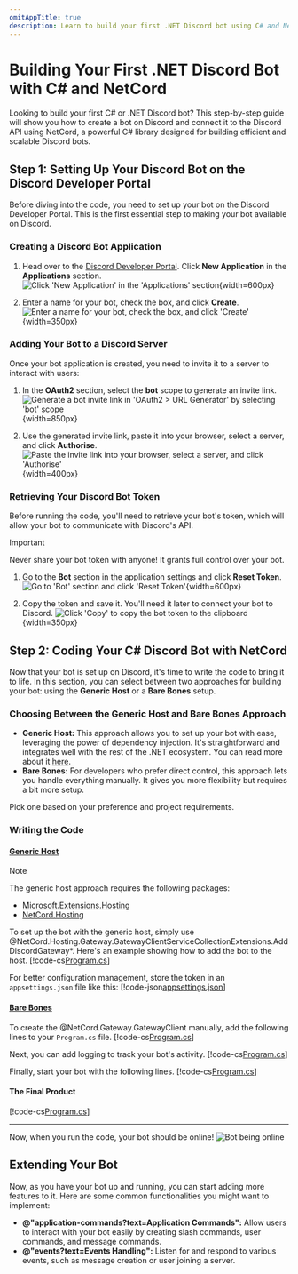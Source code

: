 ```yaml
---
omitAppTitle: true
description: Learn to build your first .NET Discord bot using C# and NetCord. This guide walks you through the setup process and writing the code to bring your bot to life.
---
```


# Building Your First .NET Discord Bot with C# and NetCord

Looking to build your first C# or .NET Discord bot? This step-by-step guide will show you how to create a bot on Discord and connect it to the Discord API using NetCord, a powerful C# library designed for building efficient and scalable Discord bots.

## Step 1: Setting Up Your Discord Bot on the Discord Developer Portal

Before diving into the code, you need to set up your bot on the Discord Developer Portal. This is the first essential step to making your bot available on Discord.

### Creating a Discord Bot Application

1. Head over to the [Discord Developer Portal](https://discord.com/developers/applications). Click **New Application** in the **Applications** section.
   ![Click 'New Application' in the 'Applications' section](../../images/making-a-bot_CreateApplication_1.png){width=600px}

2. Enter a name for your bot, check the box, and click **Create**.
   ![Enter a name for your bot, check the box, and click 'Create'](../../images/making-a-bot_CreateApplication_2.png){width=350px}

### Adding Your Bot to a Discord Server

Once your bot application is created, you need to invite it to a server to interact with users:

1. In the **OAuth2** section, select the **bot** scope to generate an invite link.
   ![Generate a bot invite link in 'OAuth2 > URL Generator' by selecting 'bot' scope](../../images/making-a-bot_AddBotToServer_1.png){width=850px}

2. Use the generated invite link, paste it into your browser, select a server, and click **Authorise**.
   ![Paste the invite link into your browser, select a server, and click 'Authorise'](../../images/making-a-bot_AddBotToServer_2.png){width=400px}

### Retrieving Your Discord Bot Token

Before running the code, you'll need to retrieve your bot's token, which will allow your bot to communicate with Discord's API.

> [!IMPORTANT]
> Never share your bot token with anyone! It grants full control over your bot.

1. Go to the **Bot** section in the application settings and click **Reset Token**.
   ![Go to 'Bot' section and click 'Reset Token'](../../images/making-a-bot_Token_1.png){width=600px}

2. Copy the token and save it. You'll need it later to connect your bot to Discord.
   ![Click 'Copy' to copy the bot token to the clipboard](../../images/making-a-bot_Token_2.png){width=350px}

## Step 2: Coding Your C# Discord Bot with NetCord

Now that your bot is set up on Discord, it's time to write the code to bring it to life. In this section, you can select between two approaches for building your bot: using the **Generic Host** or a **Bare Bones** setup.

### Choosing Between the Generic Host and Bare Bones Approach

- **Generic Host:** This approach allows you to set up your bot with ease, leveraging the power of dependency injection. It's straightforward and integrates well with the rest of the .NET ecosystem. You can read more about it [here](https://learn.microsoft.com/dotnet/core/extensions/generic-host).
- **Bare Bones:** For developers who prefer direct control, this approach lets you handle everything manually. It gives you more flexibility but requires a bit more setup.

Pick one based on your preference and project requirements.

### Writing the Code

#### [Generic Host](#tab/generic-host)

> [!NOTE]
> The generic host approach requires the following packages:
> - [Microsoft.Extensions.Hosting](https://www.nuget.org/packages/Microsoft.Extensions.Hosting)
> - [NetCord.Hosting](https://www.nuget.org/packages/NetCord.Hosting)

To set up the bot with the generic host, simply use @NetCord.Hosting.Gateway.GatewayClientServiceCollectionExtensions.AddDiscordGateway*. Here's an example showing how to add the bot to the host.
[!code-cs[Program.cs](CodingHosting/Program.cs)]

For better configuration management, store the token in an `appsettings.json` file like this:
[!code-json[appsettings.json](CodingHosting/appsettings.json)]

#### [Bare Bones](#tab/bare-bones)

To create the @NetCord.Gateway.GatewayClient manually, add the following lines to your `Program.cs` file.
[!code-cs[Program.cs](Coding/Program.cs#L1-L4)]

Next, you can add logging to track your bot's activity.
[!code-cs[Program.cs](Coding/Program.cs#L6-L10)]

Finally, start your bot with the following lines.
[!code-cs[Program.cs](Coding/Program.cs#L12-L13)]

#### The Final Product
[!code-cs[Program.cs](Coding/Program.cs)]

***

Now, when you run the code, your bot should be online!
![Bot being online](../../images/making-a-bot_BotOnline.png)

## Extending Your Bot

Now, as you have your bot up and running, you can start adding more features to it. Here are some common functionalities you might want to implement:

- **@"application-commands?text=Application Commands":** Allow users to interact with your bot easily by creating slash commands, user commands, and message commands.
- **@"events?text=Events Handling":** Listen for and respond to various events, such as message creation or user joining a server.
